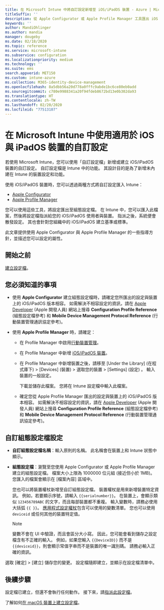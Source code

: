```yaml
---
title: 在 Microsoft Intune 中將自訂設定新增至 iOS/iPadOS 裝置 - Azure | Microsoft Docs
titleSuffix: ''
description: 從 Apple Configurator 或 Apple Profile Manager 工具匯出 iOS 與 iPadOS 設定，然後將這些設定匯入 Microsoft Intune。 這些設定可以建立、使用及控制 iOS/iPadOS 裝置上的自訂設定與功能。 此自訂設定檔可接著指派或散發到您組織中的 iOS/iPadOS 裝置，以建立基準或標準。
keywords: ''
author: MandiOhlinger
ms.author: mandia
manager: dougeby
ms.date: 02/18/2020
ms.topic: reference
ms.service: microsoft-intune
ms.subservice: configuration
ms.localizationpriority: medium
ms.technology: ''
ms.suite: ems
search.appverid: MET150
ms.custom: intune-azure
ms.collection: M365-identity-device-management
ms.openlocfilehash: 8a5dbb56a20d778a0fffc9abde1bc6ce80eb0add
ms.sourcegitcommit: c780e9988341a20f94fdeb8672bd13e0b302da93
ms.translationtype: HT
ms.contentlocale: zh-TW
ms.lasthandoff: 02/20/2020
ms.locfileid: "77513107"
---
```

# <a name="use-custom-settings-for-ios-and-ipados-devices-in-microsoft-intune"></a>在 Microsoft Intune 中使用適用於 iOS 與 iPadOS 裝置的自訂設定

若使用 Microsoft Intune，您可以使用「自訂設定檔」新增或建立 iOS/iPadOS 裝置的自訂設定。 自訂設定檔是 Intune 中的功能。 其設計目的是為了新增未內建在 Intune 的裝置設定和功能。

使用 iOS/iPadOS 裝置時，您可以透過兩種方式將自訂設定匯入 Intune：

- [Apple Configurator](https://itunes.apple.com/app/apple-configurator-2/id1037126344?mt=12)
- [Apple Profile Manager](https://support.apple.com/profile-manager)

您可以使用這些工具，將設定匯出至組態設定檔。 在 Intune 中，您可以匯入此檔案，然後將設定檔指派給您的 iOS/iPadOS 使用者與裝置。 指派之後，系統便會散發設定。 其也會針對您組織中的 iOS/iPadOS 建立基準或標準。

此文章提供使用 Apple Configurator 與 Apple Profile Manager 的一些指導方針，並描述您可以設定的屬性。

## <a name="before-you-begin"></a>開始之前

[建立設定檔](device-profile-create.md)。

## <a name="what-you-need-to-know"></a>您必須知道的事項

- 使用 **Apple Configurator** 建立組態設定檔時，請確定您所匯出的設定與裝置上的 iOS/iPadOS 版本相容。 如需解決不相容設定的資訊，請在 [Apple Developer](https://developer.apple.com/) (Apple 開發人員) 網站上搜尋 **Configuration Profile Reference** (組態設定檔參考) 和 **Mobile Device Management Protocol Reference** (行動裝置管理通訊協定參考)。

- 使用 **Apple Profile Manager** 時，請確定：

  - 在 Profile Manager 中啟用[行動裝置管理](https://help.apple.com/serverapp/mac/5.7/#/apd05B9B761-D390-4A75-9251-E9AD29A61D0C)。
  - 在 Profile Manager 中新增 [iOS/iPadOS 裝置](https://help.apple.com/profilemanager/mac/5.7/#/pm9onzap1984)。
  - 在 Profile Manager 中新增裝置之後，請移至 [Under the Library] \(在程式庫下\)   > [Devices] \(裝置\)  > 選取您的裝置 > [Settings] \(設定\)  。 輸入裝置的一般設定。

    下載並儲存此檔案。 您將在 Intune 設定檔中輸入此檔案。

  - 確定您從 Apple Profile Manager 匯出的設定與裝置上的 iOS/iPadOS 版本相容。 如需解決不相容設定的資訊，請在 [Apple Developer](https://developer.apple.com/) (Apple 開發人員) 網站上搜尋 **Configuration Profile Reference** (組態設定檔參考) 和 **Mobile Device Management Protocol Reference** (行動裝置管理通訊協定參考)。

## <a name="custom-configuration-profile-settings"></a>自訂組態設定檔設定

- **自訂組態設定檔名稱**：輸入原則的名稱。 此名稱會在裝置上和 Intune 狀態中顯示。
- **組態設定檔**：瀏覽至您使用 Apple Configurator 或 Apple Profile Manager 建立的組態設定檔。 檔案大小上限為 1000000 位元組 (接近但小於 1MB)。 您匯入的檔案會顯示在 [檔案內容]  區域中。

  您也可以將裝置權杖新增至自訂組態設定檔。 裝置權杖是用來新增裝置特定資訊。 例如，若要顯示序號，請輸入 `{{serialnumber}}`。 在裝置上，會顯示類似 `123456789ABC` 的文字，而且每部裝置都不重複。 輸入變數時，請務必使用大括弧 `{{ }}`。 [應用程式設定權杖](../apps/app-configuration-policies-use-ios.md#tokens-used-in-the-property-list)包含可以使用的變數清單。 您也可以使用 `deviceid` 或任何其他的裝置特定值。

  > [!NOTE]
  > 變數不會在 UI 中驗證，而且會區分大小寫。 因此，您可能會看到儲存之設定檔含有不正確的輸入。 例如，如果您輸入 `{{DeviceID}}` 而不是 `{{deviceid}}`，則會顯示常值字串而不是裝置的唯一識別碼。 請務必輸入正確的資訊。

選取 [確定]   > [建立]  儲存您的變更。 設定檔隨即建立，並顯示在設定檔清單中。

## <a name="next-steps"></a>後續步驟

設定檔已建立，但還不會執行任何動作。 接下來，請[指派此設定檔](device-profile-assign.md)。

了解如何[在 macOS 裝置上建立設定檔](custom-settings-macos.md)。 
